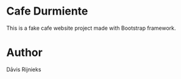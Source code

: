 # Cafe Durmiente 

This is a fake cafe website project made with Bootstrap framework.

# Author 

Dāvis Rijnieks